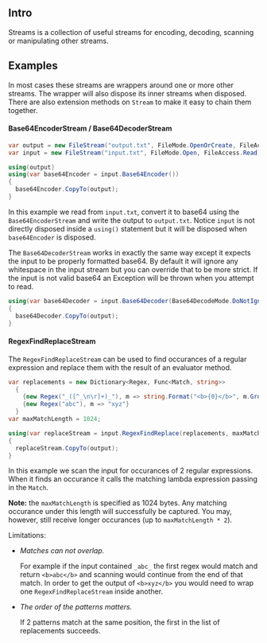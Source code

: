 ## Intro

Streams is a collection of useful streams for encoding, decoding, scanning or manipulating other streams.

## Examples

In most cases these streams are wrappers around one or more other streams. The wrapper will also dispose its inner streams when disposed. There are also extension methods on `Stream` to make it easy to chain them together.

#### Base64EncoderStream / Base64DecoderStream

```c#
var output = new FileStream("output.txt", FileMode.OpenOrCreate, FileAccess.Write)
var input = new FileStream("input.txt", FileMode.Open, FileAccess.Read)

using(output)
using(var base64Encoder = input.Base64Encoder())
{
  base64Encoder.CopyTo(output);
}
```

In this example we read from `input.txt`, convert it to base64 using the `Base64EncoderStream` and write the output to `output.txt`. Notice `input` is not directly disposed inside a `using()` statement but it will be disposed when `base64Encoder` is disposed.

The `Base64DecoderStream` works in exactly the same way except it expects the input to be properly formatted base64. By default it will ignore any whitespace in the input stream but you can override that to be more strict. If the input is not valid base64 an Exception will be thrown when you attempt to read.

```c#
using(var base64Decoder = input.Base64Decoder(Base64DecodeMode.DoNotIgnoreWhiteSpaces))
{
  base64Decoder.CopyTo(output);
}
```

#### RegexFindReplaceStream

The `RegexFindReplaceStream` can be used to find occurances of a regular expression and replace them with the result of an evaluator method.

```c#
var replacements = new Dictionary<Regex, Func<Match, string>>
  {
    {new Regex("_([^_\n\r]+)_"), m => string.Format("<b>{0}</b>", m.Groups[1].Value)},
    {new Regex("abc"), m => "xyz"}
  }
var maxMatchLength = 1024;

using(var replaceStream = input.RegexFindReplace(replacements, maxMatchLength, Encoding.UTF8)
{
  replaceStream.CopyTo(output);
}
```

In this example we scan the input for occurances of 2 regular expressions. When it finds an occurance it calls the matching lambda expression passing in the `Match`.

**Note:** the `maxMatchLength` is specified as 1024 bytes. Any matching occurance under this length will successfully be captured. You may, however, still receive longer occurances (up to `maxMatchLength * 2`).

Limitations: 

* *Matches can not overlap.*

	For example if the input contained `_abc_` the first regex would match and return `<b>abc</b>` and scanning would continue from the end of that match. In order to get the output of `<b>xyz</b>` you would need to wrap one `RegexFindReplaceStream` inside another.

* *The order of the patterns matters.*

	If 2 patterns match at the same position, the first in the list of replacements succeeds.